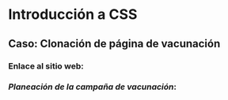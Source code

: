 # Introducción a CSS

## Caso: Clonación de página de vacunación

### Enlace al sitio web:

### *Planeación de la campaña de vacunación*:

